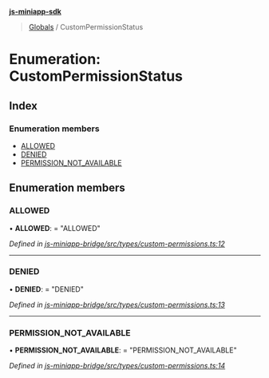 **[js-miniapp-sdk](../README.md)**

> [Globals](../README.md) / CustomPermissionStatus

# Enumeration: CustomPermissionStatus

## Index

### Enumeration members

* [ALLOWED](custompermissionstatus.md#allowed)
* [DENIED](custompermissionstatus.md#denied)
* [PERMISSION\_NOT\_AVAILABLE](custompermissionstatus.md#permission_not_available)

## Enumeration members

### ALLOWED

•  **ALLOWED**:  = "ALLOWED"

*Defined in [js-miniapp-bridge/src/types/custom-permissions.ts:12](https://github.com/rakutentech/js-miniapp/blob/549763f/js-miniapp-bridge/src/types/custom-permissions.ts#L12)*

___

### DENIED

•  **DENIED**:  = "DENIED"

*Defined in [js-miniapp-bridge/src/types/custom-permissions.ts:13](https://github.com/rakutentech/js-miniapp/blob/549763f/js-miniapp-bridge/src/types/custom-permissions.ts#L13)*

___

### PERMISSION\_NOT\_AVAILABLE

•  **PERMISSION\_NOT\_AVAILABLE**:  = "PERMISSION\_NOT\_AVAILABLE"

*Defined in [js-miniapp-bridge/src/types/custom-permissions.ts:14](https://github.com/rakutentech/js-miniapp/blob/549763f/js-miniapp-bridge/src/types/custom-permissions.ts#L14)*
